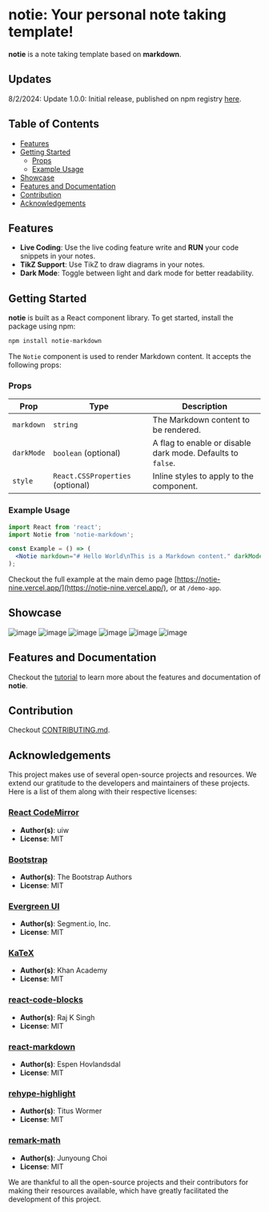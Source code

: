 # **notie**: Your personal note taking template!

**notie** is a note taking template based on **markdown**.

## Updates

8/2/2024: Update 1.0.0: Initial release, published on npm registry [here](https://www.npmjs.com/package/notie-markdown).

## Table of Contents

- [Features](#features)
- [Getting Started](#getting-started)
  - [Props](#props)
  - [Example Usage](#example-usage)
- [Showcase](#showcase)
- [Features and Documentation](#features-and-documentation)
- [Contribution](#contribution)
- [Acknowledgements](#acknowledgements)

## Features

- **Live Coding**: Use the live coding feature write and **RUN** your code snippets in your notes.
- **TikZ Support**: Use TikZ to draw diagrams in your notes.
- **Dark Mode**: Toggle between light and dark mode for better readability.

## Getting Started

**notie** is built as a React component library. To get started, install the package using npm:

```bash
npm install notie-markdown
```

The `Notie` component is used to render Markdown content. It accepts the following props:

### Props

| Prop       | Type                             | Description                                                 |
| ---------- | -------------------------------- | ----------------------------------------------------------- |
| `markdown` | `string`                         | The Markdown content to be rendered.                        |
| `darkMode` | `boolean` (optional)             | A flag to enable or disable dark mode. Defaults to `false`. |
| `style`    | `React.CSSProperties` (optional) | Inline styles to apply to the component.                    |

### Example Usage

```jsx
import React from 'react';
import Notie from 'notie-markdown';

const Example = () => (
  <Notie markdown="# Hello World\nThis is a Markdown content." darkMode={true} />
);
```

Checkout the full example at the main demo page [https://notie-nine.vercel.app/](https://notie-nine.vercel.app/), or at `/demo-app`.

## Showcase

![image](https://github.com/branyang02/notie/assets/107154811/c7d2ac58-2f48-4e1f-af82-bfeec266c1f7)
![image](https://github.com/branyang02/notie/assets/107154811/17fe3a55-64b7-49a0-b3c1-80a2072b5e1c)
![image](https://github.com/branyang02/notie/assets/107154811/f0438d26-847b-4859-84f2-9a5ff93420a2)
![image](https://github.com/branyang02/notie/assets/107154811/b33df6d2-2837-44aa-8648-7b85bdbabdee)
![image](https://github.com/branyang02/notie/assets/107154811/103f8f2c-6621-4e01-9c5c-c2b8d3f5b5b8)
![image](https://github.com/branyang02/notie/assets/107154811/935ed296-2cad-4bd1-af7f-3d256a3fc54c)

## Features and Documentation

Checkout the [tutorial](https://notie-nine.vercel.app/tutorial) to learn more about the features and documentation of **notie**.

## Contribution

Checkout [CONTRIBUTING.md](https://github.com/branyang02/notie/blob/main/CONTRIBUTING.md).

## Acknowledgements

This project makes use of several open-source projects and resources. We extend our gratitude to the developers and maintainers of these projects. Here is a list of them along with their respective licenses:

### [React CodeMirror](https://uiwjs.github.io/react-codemirror/)

- **Author(s)**: uiw
- **License**: MIT

### [Bootstrap](https://getbootstrap.com/)

- **Author(s)**: The Bootstrap Authors
- **License**: MIT

### [Evergreen UI](https://evergreen.segment.com/)

- **Author(s)**: Segment.io, Inc.
- **License**: MIT

### [KaTeX](https://katex.org/)

- **Author(s)**: Khan Academy
- **License**: MIT

### [react-code-blocks](https://react-code-blocks-rajinwonderland.vercel.app/?path=/story/code--default)

- **Author(s)**: Raj K Singh
- **License**: MIT

### [react-markdown](https://remarkjs.github.io/react-markdown/)

- **Author(s)**: Espen Hovlandsdal
- **License**: MIT

### [rehype-highlight](https://github.com/rehypejs/rehype-highlight)

- **Author(s)**: Titus Wormer
- **License**: MIT

### [remark-math](https://remark.js.org/)

- **Author(s)**: Junyoung Choi
- **License**: MIT

We are thankful to all the open-source projects and their contributors for making their resources available, which have greatly facilitated the development of this project.
